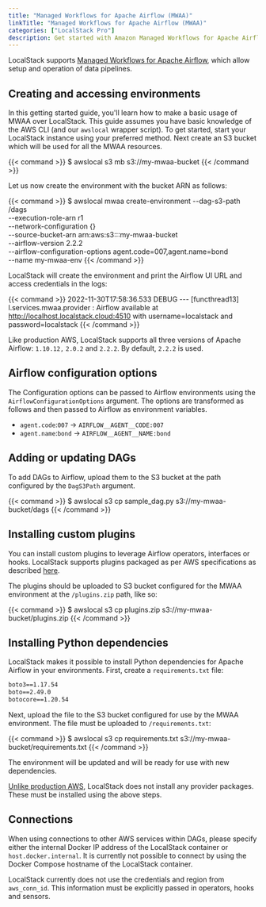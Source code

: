 ```yaml
---
title: "Managed Workflows for Apache Airflow (MWAA)"
linkTitle: "Managed Workflows for Apache Airflow (MWAA)"
categories: ["LocalStack Pro"]
description: Get started with Amazon Managed Workflows for Apache Airflow on LocalStack
---
```


LocalStack supports [Managed Workflows for Apache Airflow](https://aws.amazon.com/managed-workflows-for-apache-airflow/), which allow setup and operation of data pipelines.

## Creating and accessing environments

In this getting started guide, you'll learn how to make a basic usage of MWAA over LocalStack. This guide assumes you have basic knowledge of the AWS CLI (and our `awslocal` wrapper script). To get started, start your LocalStack instance using your preferred method. Next create an S3 bucket which will be used for all the MWAA resources.

{{< command >}}
$ awslocal s3 mb s3://my-mwaa-bucket
{{< /command >}}

Let us now create the environment with the bucket ARN as follows:

{{< command >}}
$ awslocal mwaa create-environment --dag-s3-path /dags \
        --execution-role-arn r1 \
        --network-configuration {} \
        --source-bucket-arn arn:aws:s3:::my-mwaa-bucket \
        --airflow-version 2.2.2 \
        --airflow-configuration-options agent.code=007,agent.name=bond \
        --name my-mwaa-env
{{< /command >}}

LocalStack will create the environment and print the Airflow UI URL and access credentials in the logs:

{{< command >}}
2022-11-30T17:58:36.533 DEBUG --- [functhread13] l.services.mwaa.provider   : Airflow available at http://localhost.localstack.cloud:4510 with username=localstack and password=localstack
{{< /command >}}

Like production AWS, LocalStack supports all three versions of Apache Airflow: `1.10.12,` `2.0.2` and `2.2.2`.
By default, `2.2.2` is used.

## Airflow configuration options

The Configuration options can be passed to Airflow environments using the `AirflowConfigurationOptions` argument. The options are transformed as follows and then passed to Airflow as environment variables.

- `agent.code`:`007` → `AIRFLOW__AGENT__CODE:007`
- `agent.name`:`bond` → `AIRFLOW__AGENT__NAME:bond`

## Adding or updating DAGs

To add DAGs to Airflow, upload them to the S3 bucket at the path configured by the `DagS3Path` argument.

{{< command >}}
$ awslocal s3 cp sample_dag.py s3://my-mwaa-bucket/dags
{{< /command >}}

## Installing custom plugins

You can install custom plugins to leverage Airflow operators, interfaces or hooks. LocalStack supports plugins packaged as per AWS specifications as described [here](https://docs.aws.amazon.com/mwaa/latest/userguide/configuring-dag-import-plugins.html#configuring-dag-plugins-test-create).

The plugins should be uploaded to S3 bucket configured for the MWAA environment at the `/plugins.zip` path, like so:

{{< command >}}
$ awslocal s3 cp plugins.zip s3://my-mwaa-bucket/plugins.zip
{{< /command >}}

## Installing Python dependencies

LocalStack makes it possible to install Python dependencies for Apache Airflow in your environments. First, create a `requirements.txt` file:

```txt
boto3==1.17.54
boto==2.49.0
botocore==1.20.54
```

Next, upload the file to the S3 bucket configured for use by the MWAA environment. The file must be uploaded to `/requirements.txt`:

{{< command >}}
$ awslocal s3 cp requirements.txt s3://my-mwaa-bucket/requirements.txt
{{< /command >}}

The environment will be updated and will be ready for use with new dependencies.

[Unlike production AWS](https://docs.aws.amazon.com/mwaa/latest/userguide/connections-packages.html), LocalStack does not install any provider packages.
These must be installed using the above steps.

## Connections

When using connections to other AWS services within DAGs, please specify either the internal Docker IP address of the LocalStack container or `host.docker.internal`.
It is currently not possible to connect by using the Docker Compose hostname of the LocalStack container.

LocalStack currently does not use the credentials and region from `aws_conn_id`.
This information must be explicitly passed in operators, hooks and sensors.

